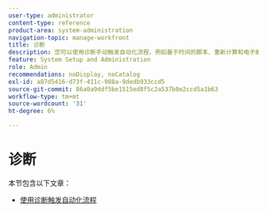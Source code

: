 ```yaml
---
user-type: administrator
content-type: reference
product-area: system-administration
navigation-topic: manage-workfront
title: 诊断
description: 您可以使用诊断手动触发自动化流程，例如基于时间的脚本、重新计算和电子邮件通知。
feature: System Setup and Administration
role: Admin
recommendations: noDisplay, noCatalog
exl-id: a87d5416-d73f-411c-988a-9dedb933ccd5
source-git-commit: 86a0a9ddf5be1515ed8f5c2a537b0e2ccd5a1b63
workflow-type: tm+mt
source-wordcount: '31'
ht-degree: 6%

---
```


# 诊断

本节包含以下文章：

* [使用诊断触发自动化流程](../../../administration-and-setup/manage-workfront/run-diagnostics/use-diagnostics-to-trigger-automated-processes.md)
